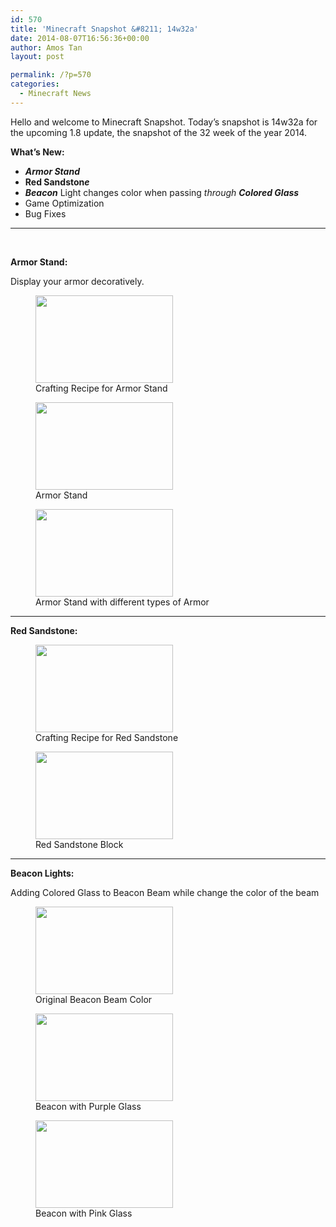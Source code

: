 ```yaml
---
id: 570
title: 'Minecraft Snapshot &#8211; 14w32a'
date: 2014-08-07T16:56:36+00:00
author: Amos Tan
layout: post

permalink: /?p=570
categories:
  - Minecraft News
---
```

Hello and welcome to Minecraft Snapshot. Today&#8217;s snapshot is 14w32a for the upcoming 1.8 update, the snapshot of the 32 week of the year 2014.

**What&#8217;s New:**

  * _**Armor Stand**_
  * __**Red Sandston**___**e**_
  * _**Beacon**_ Light changes color when passing _through **Colored Glass**_
  * Game Optimization
  * Bug Fixes

* * *

&nbsp;

**Armor Stand:**

Display your armor decoratively.

<div id='gallery-14' class='gallery galleryid-570 gallery-columns-3 gallery-size-thumbnail'>
  <figure class='gallery-item'> 
  
  <div class='gallery-icon landscape'>
    <a href='http://128.199.175.217/?attachment_id=576#main'><img width="220" height="140" src="http://128.199.175.217/wp-content/uploads/2014/08/2014-08-07_15.44.04-220x140.png" class="attachment-thumbnail size-thumbnail" alt="" aria-describedby="gallery-14-576" /></a>
  </div><figcaption class='wp-caption-text gallery-caption' id='gallery-14-576'> Crafting Recipe for Armor Stand </figcaption></figure><figure class='gallery-item'> 
  
  <div class='gallery-icon landscape'>
    <a href='http://128.199.175.217/?attachment_id=575#main'><img width="220" height="140" src="http://128.199.175.217/wp-content/uploads/2014/08/2014-08-07_15.44.19-220x140.png" class="attachment-thumbnail size-thumbnail" alt="" aria-describedby="gallery-14-575" /></a>
  </div><figcaption class='wp-caption-text gallery-caption' id='gallery-14-575'> Armor Stand </figcaption></figure><figure class='gallery-item'> 
  
  <div class='gallery-icon landscape'>
    <a href='http://128.199.175.217/?attachment_id=574#main'><img width="220" height="140" src="http://128.199.175.217/wp-content/uploads/2014/08/2014-08-07_16.21.30-220x140.png" class="attachment-thumbnail size-thumbnail" alt="" aria-describedby="gallery-14-574" /></a>
  </div><figcaption class='wp-caption-text gallery-caption' id='gallery-14-574'> Armor Stand with different types of Armor </figcaption></figure>
</div>

* * *

**Red Sandstone:**

<div id='gallery-16' class='gallery galleryid-570 gallery-columns-2 gallery-size-thumbnail'>
  <figure class='gallery-item'> 
  
  <div class='gallery-icon landscape'>
    <a href='http://128.199.175.217/?attachment_id=580#main'><img width="220" height="140" src="http://128.199.175.217/wp-content/uploads/2014/08/2014-08-07_16.48.48-220x140.png" class="attachment-thumbnail size-thumbnail" alt="" aria-describedby="gallery-16-580" /></a>
  </div><figcaption class='wp-caption-text gallery-caption' id='gallery-16-580'> Crafting Recipe for Red Sandstone </figcaption></figure><figure class='gallery-item'> 
  
  <div class='gallery-icon landscape'>
    <a href='http://128.199.175.217/?attachment_id=579#main'><img width="220" height="140" src="http://128.199.175.217/wp-content/uploads/2014/08/2014-08-07_16.49.24-220x140.png" class="attachment-thumbnail size-thumbnail" alt="" aria-describedby="gallery-16-579" /></a>
  </div><figcaption class='wp-caption-text gallery-caption' id='gallery-16-579'> Red Sandstone Block </figcaption></figure>
</div>

* * *

**Beacon Lights:**

Adding Colored Glass to Beacon Beam while change the color of the beam

<div id='gallery-18' class='gallery galleryid-570 gallery-columns-3 gallery-size-thumbnail'>
  <figure class='gallery-item'> 
  
  <div class='gallery-icon landscape'>
    <a href='http://128.199.175.217/?attachment_id=578#main'><img width="220" height="140" src="http://128.199.175.217/wp-content/uploads/2014/08/2014-08-07_16.40.14-220x140.png" class="attachment-thumbnail size-thumbnail" alt="" aria-describedby="gallery-18-578" /></a>
  </div><figcaption class='wp-caption-text gallery-caption' id='gallery-18-578'> Original Beacon Beam Color </figcaption></figure><figure class='gallery-item'> 
  
  <div class='gallery-icon landscape'>
    <a href='http://128.199.175.217/?attachment_id=573#main'><img width="220" height="140" src="http://128.199.175.217/wp-content/uploads/2014/08/2014-08-07_16.40.50-220x140.png" class="attachment-thumbnail size-thumbnail" alt="" aria-describedby="gallery-18-573" /></a>
  </div><figcaption class='wp-caption-text gallery-caption' id='gallery-18-573'> Beacon with Purple Glass </figcaption></figure><figure class='gallery-item'> 
  
  <div class='gallery-icon landscape'>
    <a href='http://128.199.175.217/?attachment_id=577#main'><img width="220" height="140" src="http://128.199.175.217/wp-content/uploads/2014/08/2014-08-07_16.40.38-220x140.png" class="attachment-thumbnail size-thumbnail" alt="" aria-describedby="gallery-18-577" /></a>
  </div><figcaption class='wp-caption-text gallery-caption' id='gallery-18-577'> Beacon with Pink Glass </figcaption></figure>
</div>

&nbsp;